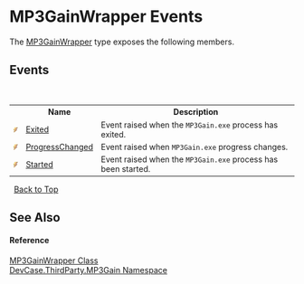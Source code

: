 # MP3GainWrapper Events
 

The <a href="T_DevCase_ThirdParty_MP3Gain_MP3GainWrapper">MP3GainWrapper</a> type exposes the following members.


## Events
&nbsp;<table><tr><th></th><th>Name</th><th>Description</th></tr><tr><td>![Public event](media/pubevent.gif "Public event")</td><td><a href="E_DevCase_ThirdParty_MP3Gain_MP3GainWrapper_Exited">Exited</a></td><td>
Event raised when the `MP3Gain.exe` process has exited.</td></tr><tr><td>![Public event](media/pubevent.gif "Public event")</td><td><a href="E_DevCase_ThirdParty_MP3Gain_MP3GainWrapper_ProgressChanged">ProgressChanged</a></td><td>
Event raised when `MP3Gain.exe` progress changes.</td></tr><tr><td>![Public event](media/pubevent.gif "Public event")</td><td><a href="E_DevCase_ThirdParty_MP3Gain_MP3GainWrapper_Started">Started</a></td><td>
Event raised when the `MP3Gain.exe` process has been started.</td></tr></table>&nbsp;
<a href="#mp3gainwrapper-events">Back to Top</a>

## See Also


#### Reference
<a href="T_DevCase_ThirdParty_MP3Gain_MP3GainWrapper">MP3GainWrapper Class</a><br /><a href="N_DevCase_ThirdParty_MP3Gain">DevCase.ThirdParty.MP3Gain Namespace</a><br />